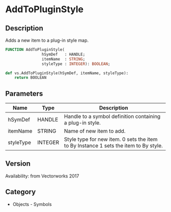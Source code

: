 # AddToPluginStyle

## Description
Adds a new item to a plug-in style map.

```pascal
FUNCTION AddToPluginStyle(
				hSymDef   : HANDLE;
				itemName  : STRING;
				styleType : INTEGER): BOOLEAN;
```

```python
def vs.AddToPluginStyle(hSymDef, itemName, styleType):
    return BOOLEAN
```

## Parameters
|Name|Type|Description|
|---|---|---|
|hSymDef|HANDLE|Handle to a symbol definition containing a plug-in style.|
|itemName|STRING|Name of new item to add.|
|styleType|INTEGER|Style type for new item. 0 sets the item to By Instance 1 sets the item to By style.|

## Version
Availability: from Vectorworks 2017

## Category
* Objects - Symbols

